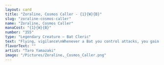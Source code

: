 ```yaml
---
layout: card
title: "Zoraline, Cosmos Caller - {1}{W}{B}"
slug: "zoraline-cosmos-caller"
name: "Zoraline, Cosmos Caller"
manaCost: "{1}{W}{B}"
number: "355"
type: "Legendary Creature — Bat Cleric"
text: "Flying, vigilance\nWhenever a Bat you control attacks, you gain 1 life.\nWhenever Zoraline enters or attacks, you may pay {W}{B} and 2 life. When you do, return target nonland permanent card with mana value 3 or less from your graveyard to the battlefield with a finality counter on it."
flavorText: ""
artist: "Taro Yamazaki"
image: "/Pictures/Zoraline,_Cosmos_Caller.png"
---
```


